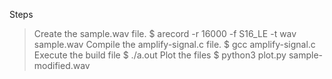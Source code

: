 Steps
> Create the sample.wav file.
    $ arecord -r 16000 -f S16_LE -t wav sample.wav
> Compile the amplify-signal.c file.
    $ gcc amplify-signal.c
> Execute the build file
    $ ./a.out
> Plot the files
    $ python3 plot.py sample-modified.wav
